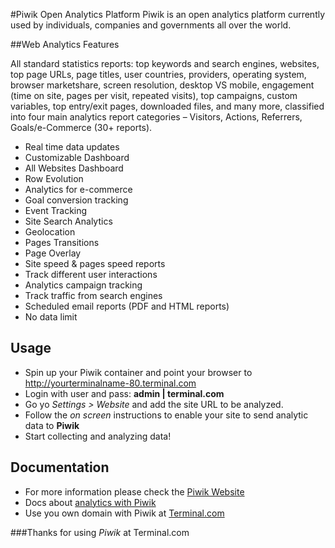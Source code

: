 #Piwik Open Analytics Platform 
Piwik is an open analytics platform currently used by individuals, 
companies and governments all over the world.

##Web Analytics Features

All standard statistics reports: top keywords and search engines, websites, 
top page URLs, page titles, user countries, providers, operating system, browser
marketshare, screen resolution, desktop VS mobile, engagement (time on site, 
pages per visit, repeated visits), top campaigns, custom variables, top 
entry/exit pages, downloaded files, and many more, classified into four main 
analytics report categories – Visitors, Actions, Referrers, Goals/e-Commerce 
(30+ reports). 

- Real time data updates
- Customizable Dashboard
- All Websites Dashboard
- Row Evolution
- Analytics for e-commerce
- Goal conversion tracking
- Event Tracking
- Site Search Analytics
- Geolocation
- Pages Transitions
- Page Overlay
- Site speed & pages speed reports
- Track different user interactions
- Analytics campaign tracking
- Track traffic from search engines
- Scheduled email reports (PDF and HTML reports)
- No data limit

## Usage
- Spin up your Piwik container and point your browser to 
http://yourterminalname-80.terminal.com
- Login with user and pass: **admin | terminal.com**
- Go yo *Settings > Website* and add the site URL to be analyzed.
- Follow the *on screen* instructions to enable your site to send analytic data
to **Piwik**
- Start collecting and analyzing data!

## Documentation
- For more information please check the [Piwik Website](http://piwik.org/)
- Docs about [analytics with Piwik](http://piwik.org/log-analytics/)
- Use you own domain with Piwik at [Terminal.com](http://www.terminal.com/faq#cname)

###Thanks for using *Piwik* at Terminal.com
